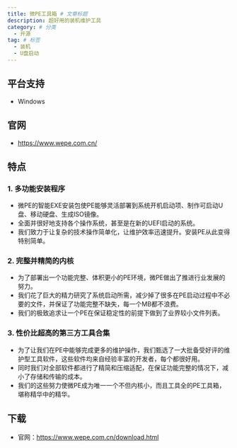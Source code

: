 ```yaml
---
title: 微PE工具箱 # 文章标题
description: 超好用的装机维护工具
category: # 分类
  - 开源
tag: # 标签
  - 装机
  - U盘启动
---
```

## 平台支持
- Windows

## 官网
- https://www.wepe.com.cn/

## 特点
### 1. 多功能安装程序
- 微PE的智能EXE安装包使PE能够灵活部署到系统开机启动项、制作可启动U盘、移动硬盘、生成ISO镜像。
- 全面并很好地支持各个操作系统，甚至是在新的UEFI启动的系统。
- 我们致力于让复杂的技术操作简单化，让维护效率迅速提升。安装PE从此变得特别简单。

### 2. 完整并精简的内核
- 为了部署出一个功能完整、体积更小的PE环境，微PE做出了推进行业发展的努力。
- 我们花了巨大的精力研究了系统启动所需，减少掉了很多在PE启动过程中不必要的文件，并保证了功能完整不缺失，每一个MB都不浪费。
- 我们的极致追求让一个PE在保证稳定性的前提下做到了业界较小文件列表。

### 3. 性价比超高的第三方工具合集
- 为了让我们在PE中能够完成更多的维护操作，我们甄选了一大批备受好评的维护型工具软件，这些软件均来自经验丰富的开发者，每个都很好用。
- 同时我们对全部软件都进行了精简和压缩适配，在保证功能完整的情况下，减小了存储和传输的成本。
- 我们的这些努力使微PE成为唯一一个不但内核小，而且工具全的PE工具箱，堪称精华中的精华。

## 下载
- 官网：https://www.wepe.com.cn/download.html